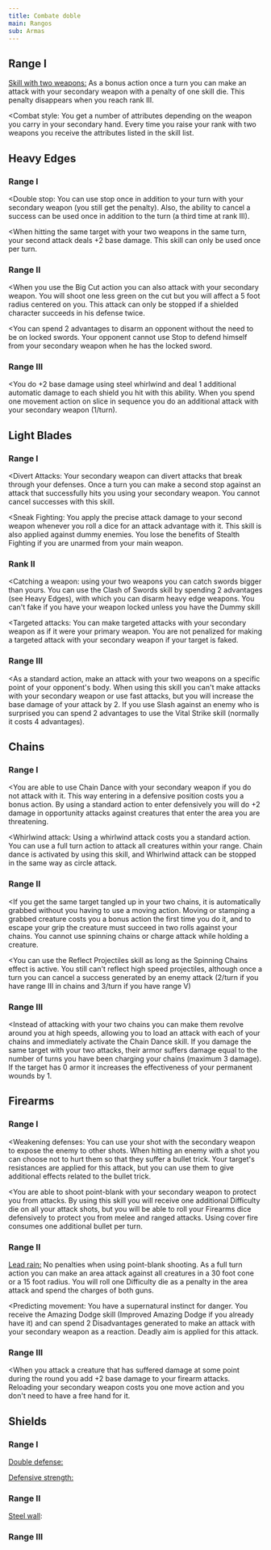 ```yaml
---
title: Combate doble
main: Rangos
sub: Armas
---
```


## Range I

<u>Skill with two weapons:</u> As a bonus action once a turn you can make an attack with your secondary weapon with a penalty of one skill die. This penalty disappears when you reach rank III.

<Combat style: You get a number of attributes depending on the weapon you carry in your secondary hand. Every time you raise your rank with two weapons you receive the attributes listed in the skill list.

## Heavy Edges

### Range I

<Double stop: You can use stop once in addition to your turn with your secondary weapon (you still get the penalty). Also, the ability to cancel a success can be used once in addition to the turn (a third time at rank III).

<When hitting the same target with your two weapons in the same turn, your second attack deals +2 base damage. This skill can only be used once per turn.

### Range II

<When you use the Big Cut action you can also attack with your secondary weapon. You will shoot one less green on the cut but you will affect a 5 foot radius centered on you. This attack can only be stopped if a shielded character succeeds in his defense twice.

<You can spend 2 advantages to disarm an opponent without the need to be on locked swords. Your opponent cannot use Stop to defend himself from your secondary weapon when he has the locked sword.

### Range III

<You do +2 base damage using steel whirlwind and deal 1 additional automatic damage to each shield you hit with this ability. When you spend one movement action on slice in sequence you do an additional attack with your secondary weapon (1/turn).

## Light Blades

### Range I

<Divert Attacks: Your secondary weapon can divert attacks that break through your defenses. Once a turn you can make a second stop against an attack that successfully hits you using your secondary weapon. You cannot cancel successes with this skill.

<Sneak Fighting: You apply the precise attack damage to your second weapon whenever you roll a dice for an attack advantage with it. This skill is also applied against dummy enemies. You lose the benefits of Stealth Fighting if you are unarmed from your main weapon.

### Rank II

<Catching a weapon: using your two weapons you can catch swords bigger than yours. You can use the Clash of Swords skill by spending 2 advantages (see Heavy Edges), with which you can disarm heavy edge weapons. You can't fake if you have your weapon locked unless you have the Dummy skill

<Targeted attacks: You can make targeted attacks with your secondary weapon as if it were your primary weapon. You are not penalized for making a targeted attack with your secondary weapon if your target is faked.

### Range III

<As a standard action, make an attack with your two weapons on a specific point of your opponent's body. When using this skill you can't make attacks with your secondary weapon or use fast attacks, but you will increase the base damage of your attack by 2. If you use Slash against an enemy who is surprised you can spend 2 advantages to use the Vital Strike skill (normally it costs 4 advantages).

## Chains

### Range I

<You are able to use Chain Dance with your secondary weapon if you do not attack with it. This way entering in a defensive position costs you a bonus action. By using a standard action to enter defensively you will do +2 damage in opportunity attacks against creatures that enter the area you are threatening. 

<Whirlwind attack: Using a whirlwind attack costs you a standard action. You can use a full turn action to attack all creatures within your range. Chain dance is activated by using this skill, and Whirlwind attack can be stopped in the same way as circle attack.

### Range II

<If you get the same target tangled up in your two chains, it is automatically grabbed without you having to use a moving action. Moving or stamping a grabbed creature costs you a bonus action the first time you do it, and to escape your grip the creature must succeed in two rolls against your chains. You cannot use spinning chains or charge attack while holding a creature.

<You can use the Reflect Projectiles skill as long as the Spinning Chains effect is active. You still can't reflect high speed projectiles, although once a turn you can cancel a success generated by an enemy attack (2/turn if you have range III in chains and 3/turn if you have range V)

### Range III

<Instead of attacking with your two chains you can make them revolve around you at high speeds, allowing you to load an attack with each of your chains and immediately activate the Chain Dance skill. If you damage the same target with your two attacks, their armor suffers damage equal to the number of turns you have been charging your chains (maximum 3 damage). If the target has 0 armor it increases the effectiveness of your permanent wounds by 1.

## Firearms

### Range I

<Weakening defenses: You can use your shot with the secondary weapon to expose the enemy to other shots. When hitting an enemy with a shot you can choose not to hurt them so that they suffer a bullet trick. Your target's resistances are applied for this attack, but you can use them to give additional effects related to the bullet trick. 

<You are able to shoot point-blank with your secondary weapon to protect you from attacks. By using this skill you will receive one additional Difficulty die on all your attack shots, but you will be able to roll your Firearms dice defensively to protect you from melee and ranged attacks. Using cover fire consumes one additional bullet per turn.

### Range II

<u>Lead rain:</u> No penalties when using point-blank shooting. As a full turn action you can make an area attack against all creatures in a 30 foot cone or a 15 foot radius. You will roll one Difficulty die as a penalty in the area attack and spend the charges of both guns.

<Predicting movement: You have a supernatural instinct for danger. You receive the Amazing Dodge skill (Improved Amazing Dodge if you already have it) and can spend 2 Disadvantages generated to make an attack with your secondary weapon as a reaction. Deadly aim is applied for this attack.

### Range III

<When you attack a creature that has suffered damage at some point during the round you add +2 base damage to your firearm attacks. Reloading your secondary weapon costs you one move action and you don't need to have a free hand for it. 

## Shields

### Range I

<u>Double defense:</u> 

<u>Defensive strength:</u> 

### Range II

<u>Steel wall</u>:

### Range III